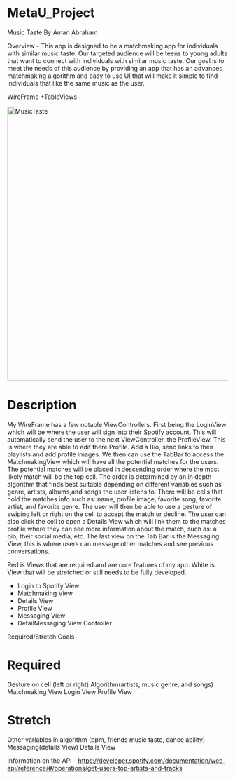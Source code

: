 # MetaU_Project



Music Taste
By Aman Abraham



Overview - This app is designed to be a matchmaking app for individuals with similar music taste. Our targeted audience will be teens to young adults that want to connect with individuals with similar music taste. Our goal is to meet the needs of this audience by providing an app that has an advanced matchmaking algorithm and easy to use UI that will make it simple to find individuals that like the same music as the user.

WireFrame +TableViews - 

<img width="625" alt="MusicTaste" src="https://user-images.githubusercontent.com/103143506/176490910-33d12f03-95b2-448b-975a-3798db74684c.png">







# Description

My WireFrame has a few notable ViewControllers. First being the LoginView which will be where the user will sign into their Spotify account. This will automatically send the user to the next ViewController, the ProfileView. This is where they are able to edit there Profile. Add a Bio, send links to their playlists and add profile images. We then can use the TabBar to access the MatchmakingView which will have all the potential matches for the users. The potential matches will be placed in descending order where the most likely match will be the top cell. The order is determined by an in depth algorithm that finds best suitable depending on different variables such as genre, artists, albums,and songs the user listens to. There will be cells that hold the matches info such as: name, profile image, favorite song, favorite artist, and favorite genre. The user will then be able to use a gesture of swiping left or right on the cell to accept the match or decline. The user can also click the cell to open a Details View which will link  them to the matches profile where they can see more information about the match, such as: a bio, their social media, etc. The last view on the Tab Bar is the Messaging View, this is where users can message other matches and see previous conversations. 





Red is Views that are required and are core features of my app.
White is View that will be stretched or still needs to be fully developed.

* Login to Spotify View
* Matchmaking View
* Details View
* Profile View
* Messaging View
* DetailMessaging View Controller


Required/Stretch Goals-

# Required

Gesture on cell (left or right)
Algorithm(artists, music genre, and songs)
Matchmaking View
Login View
Profile View



# Stretch
Other variables in algorithm (bpm, friends music taste, dance ability) 
Messaging(details View)
Details View

Information on the API - https://developer.spotify.com/documentation/web-api/reference/#/operations/get-users-top-artists-and-tracks


